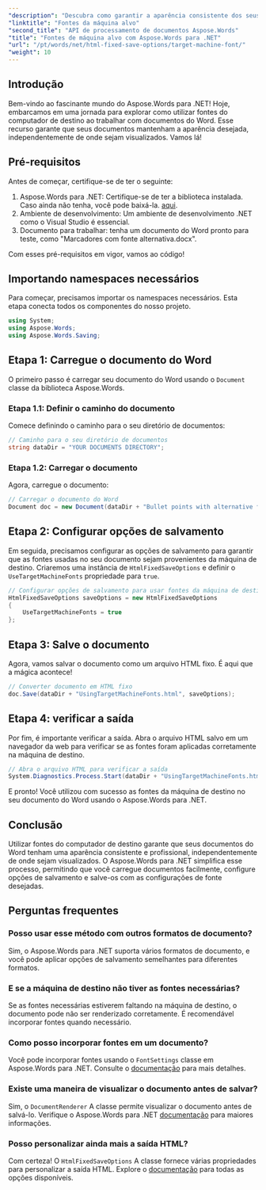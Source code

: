 ```yaml
---
"description": "Descubra como garantir a aparência consistente dos seus documentos do Word em diferentes plataformas aproveitando as fontes do computador de destino com o Aspose.Words para .NET."
"linktitle": "Fontes da máquina alvo"
"second_title": "API de processamento de documentos Aspose.Words"
"title": "Fontes de máquina alvo com Aspose.Words para .NET"
"url": "/pt/words/net/html-fixed-save-options/target-machine-font/"
"weight": 10
---
```


## Introdução

Bem-vindo ao fascinante mundo do Aspose.Words para .NET! Hoje, embarcamos em uma jornada para explorar como utilizar fontes do computador de destino ao trabalhar com documentos do Word. Esse recurso garante que seus documentos mantenham a aparência desejada, independentemente de onde sejam visualizados. Vamos lá!

## Pré-requisitos

Antes de começar, certifique-se de ter o seguinte:

1. Aspose.Words para .NET: Certifique-se de ter a biblioteca instalada. Caso ainda não tenha, você pode baixá-la. [aqui](https://releases.aspose.com/words/net/).
2. Ambiente de desenvolvimento: Um ambiente de desenvolvimento .NET como o Visual Studio é essencial.
3. Documento para trabalhar: tenha um documento do Word pronto para teste, como "Marcadores com fonte alternativa.docx".

Com esses pré-requisitos em vigor, vamos ao código!

## Importando namespaces necessários

Para começar, precisamos importar os namespaces necessários. Esta etapa conecta todos os componentes do nosso projeto.

```csharp
using System;
using Aspose.Words;
using Aspose.Words.Saving;
```

## Etapa 1: Carregue o documento do Word

O primeiro passo é carregar seu documento do Word usando o `Document` classe da biblioteca Aspose.Words.

### Etapa 1.1: Definir o caminho do documento

Comece definindo o caminho para o seu diretório de documentos:

```csharp
// Caminho para o seu diretório de documentos
string dataDir = "YOUR DOCUMENTS DIRECTORY";
```

### Etapa 1.2: Carregar o documento

Agora, carregue o documento:

```csharp
// Carregar o documento do Word
Document doc = new Document(dataDir + "Bullet points with alternative font.docx");
```

## Etapa 2: Configurar opções de salvamento

Em seguida, precisamos configurar as opções de salvamento para garantir que as fontes usadas no seu documento sejam provenientes da máquina de destino. Criaremos uma instância de `HtmlFixedSaveOptions` e definir o `UseTargetMachineFonts` propriedade para `true`.

```csharp
// Configurar opções de salvamento para usar fontes da máquina de destino
HtmlFixedSaveOptions saveOptions = new HtmlFixedSaveOptions
{
    UseTargetMachineFonts = true
};
```

## Etapa 3: Salve o documento

Agora, vamos salvar o documento como um arquivo HTML fixo. É aqui que a mágica acontece!

```csharp
// Converter documento em HTML fixo
doc.Save(dataDir + "UsingTargetMachineFonts.html", saveOptions);
```

## Etapa 4: verificar a saída

Por fim, é importante verificar a saída. Abra o arquivo HTML salvo em um navegador da web para verificar se as fontes foram aplicadas corretamente na máquina de destino.

```csharp
// Abra o arquivo HTML para verificar a saída
System.Diagnostics.Process.Start(dataDir + "UsingTargetMachineFonts.html");
```

E pronto! Você utilizou com sucesso as fontes da máquina de destino no seu documento do Word usando o Aspose.Words para .NET.

## Conclusão

Utilizar fontes do computador de destino garante que seus documentos do Word tenham uma aparência consistente e profissional, independentemente de onde sejam visualizados. O Aspose.Words para .NET simplifica esse processo, permitindo que você carregue documentos facilmente, configure opções de salvamento e salve-os com as configurações de fonte desejadas.

## Perguntas frequentes

### Posso usar esse método com outros formatos de documento?
Sim, o Aspose.Words para .NET suporta vários formatos de documento, e você pode aplicar opções de salvamento semelhantes para diferentes formatos.

### E se a máquina de destino não tiver as fontes necessárias?
Se as fontes necessárias estiverem faltando na máquina de destino, o documento pode não ser renderizado corretamente. É recomendável incorporar fontes quando necessário.

### Como posso incorporar fontes em um documento?
Você pode incorporar fontes usando o `FontSettings` classe em Aspose.Words para .NET. Consulte o [documentação](https://reference.aspose.com/words/net/) para mais detalhes.

### Existe uma maneira de visualizar o documento antes de salvar?
Sim, o `DocumentRenderer` A classe permite visualizar o documento antes de salvá-lo. Verifique o Aspose.Words para .NET [documentação](https://reference.aspose.com/words/net/) para maiores informações.

### Posso personalizar ainda mais a saída HTML?
Com certeza! O `HtmlFixedSaveOptions` A classe fornece várias propriedades para personalizar a saída HTML. Explore o [documentação](https://reference.aspose.com/words/net/) para todas as opções disponíveis.